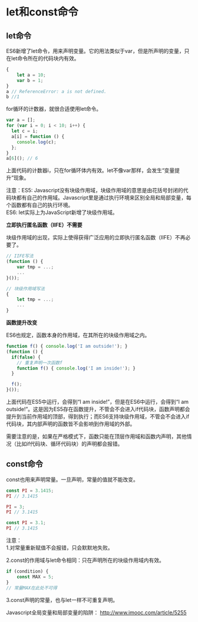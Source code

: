 # let和const命令
## let命令
ES6新增了let命令，用来声明变量。它的用法类似于var，但是所声明的变量，只在let命令所在的代码块内有效。
```javascript
{
    let a = 10;
    var b = 1;
}
a // ReferenceError: a is not defined.
b //1
```
for循环的计数器，就很合适使用let命令。
```javascript
var a = [];
for (var i = 0; i < 10; i++) {
  let c = i;
  a[i] = function () {
    console.log(c);
  };
}
a[6](); // 6
```
上面代码的计数器i，只在for循环体内有效。let不像var那样，会发生“变量提升”现象。

注意：ES5: Javascript没有块级作用域，块级作用域的意思是由花括号封闭的代码块都有自己的作用域。Javascript里是通过执行环境来区别全局和局部变量，每个函数都有自己的执行环境。     
ES6: let实际上为JavaScript新增了块级作用域。   

**立即执行匿名函数（IIFE）不需要**      

块级作用域的出现，实际上使得获得广泛应用的立即执行匿名函数（IIFE）不再必要了。
```javascript
// IIFE写法
(function () {
    var tmp = ...;
    ...
}());

// 块级作用域写法
{
    let tmp = ...;
    ...
}
```    

**函数提升改变**      

ES6也规定，函数本身的作用域，在其所在的块级作用域之内。
```javascript
function f() { console.log('I am outside!'); }
(function () {
  if(false) {
    // 重复声明一次函数f
    function f() { console.log('I am inside!'); }
  }

  f();
}());
```
上面代码在ES5中运行，会得到“I am inside!”，但是在ES6中运行，会得到“I am outside!”。这是因为ES5存在函数提升，不管会不会进入if代码块，函数声明都会提升到当前作用域的顶部，得到执行；而ES6支持块级作用域，不管会不会进入if代码块，其内部声明的函数皆不会影响到作用域的外部。

需要注意的是，如果在严格模式下，函数只能在顶层作用域和函数内声明，其他情况（比如if代码块、循环代码块）的声明都会报错。
## const命令
const也用来声明常量。一旦声明，常量的值就不能改变。
```javascript
const PI = 3.1415;
PI // 3.1415

PI = 3;
PI // 3.1415

const PI = 3.1;
PI // 3.1415
```
注意：    
1.对常量重新赋值不会报错，只会默默地失败。     

2.const的作用域与let命令相同：只在声明所在的块级作用域内有效。
```javascript
if (condition) {
    const MAX = 5;
}
// 常量MAX在此处不可得
```
3.const声明的常量，也与let一样不可重复声明。

Javascript全局变量和局部变量的陷阱：
http://www.imooc.com/article/5255
